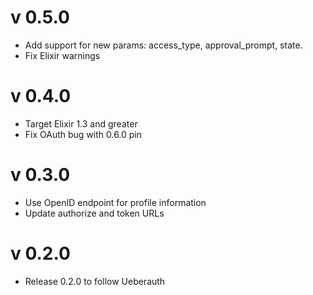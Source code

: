 # v 0.5.0

* Add support for new params: access_type, approval_prompt, state.
* Fix Elixir warnings

# v 0.4.0

* Target Elixir 1.3 and greater
* Fix OAuth bug with 0.6.0 pin

# v 0.3.0

* Use OpenID endpoint for profile information
* Update authorize and token URLs

# v 0.2.0

* Release 0.2.0 to follow Ueberauth
